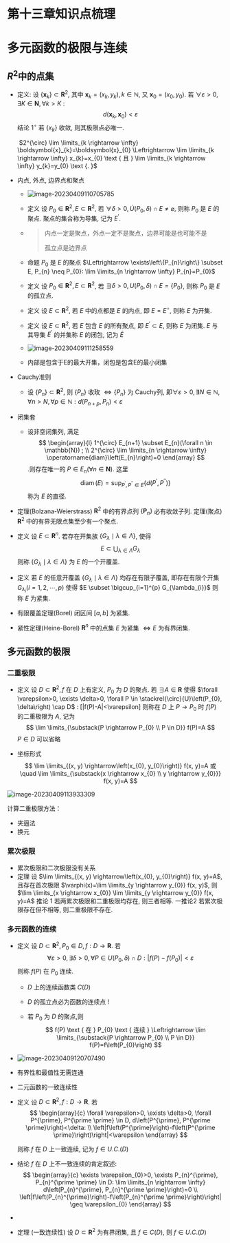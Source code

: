 # 第十三章知识点梳理

# 多元函数的极限与连续

## $R^2$中的点集

- 定义: 设 $\left\{\boldsymbol{x}_{k}\right\} \subset \mathbf{R}^{2}$, 其中 $\boldsymbol{x}_{k}=\left(x_{k}, y_{k}\right), k \in \mathbb{N}$, 又 $\boldsymbol{x}_{0}=\left(x_{0}, y_{0}\right)$. 若 $\forall \varepsilon>0, \exists K \in \mathbf{N}, \forall k>K$ :
  $$
  d\left(\boldsymbol{x}_{k}, \boldsymbol{x}_{0}\right)<\varepsilon
  $$
  结论 $1^{\circ}$ 若 $\left\{x_{k}\right\}$ 收敛, 则其极限点必唯一.

  ​		$2^{\circ} \lim \limits_{k \rightarrow \infty} \boldsymbol{x}_{k}=\boldsymbol{x}_{0} \Leftrightarrow \lim \limits_{k \rightarrow \infty} x_{k}=x_{0} \text { 且 } \lim \limits_{k \rightarrow \infty} y_{k}=y_{0} \text {. }$

- 内点, 外点, 边界点和聚点

  - ![image-20230409110705785](https://raw.githubusercontent.com/hanleo001/img/main/image-20230409110705785.png)

  - 定义 设 $P_{0} \in \mathbf{R}^{2}, E \subset \mathbf{R}^{2}$, 若 $\forall \delta>0, \dot{U}\left(P_{0}, \delta\right) \cap E \neq \varnothing$, 则称 $P_{0}$ 是 $E$ 的聚点. 聚点的集合称为导集, 记为 $E^{\prime}$.

  - >内点一定是聚点，外点一定不是聚点，边界可能是也可能不是
    >
    >孤立点是边界点

  - 命题 $P_{0}$ 是 $E$ 的聚点 $\Leftrightarrow \exists\left\{P_{n}\right\} \subset E, P_{n} \neq P_{0}: \lim \limits_{n \rightarrow \infty} P_{n}=P_{0}$ 

  - 定义 设 $P_{0} \in \mathbf{R}^{2}, E \subset \mathbf{R}^{2}$, 若 $\exists \delta>0, U\left(P_{0}, \delta\right) \cap E=\left\{P_{0}\right\}$, 则称 $P_{0}$ 是 $E$ 的孤立点.

  - 定义 设 $E \subset \mathbf{R}^{2}$, 若 $E$ 中的点都是 $E$ 的内点, 即 $E=E^{\circ}$, 则称 $E$ 为开集.

  - 定义 设 $E \subset \mathbf{R}^{2}$, 若 $E$ 包含 $E$ 的所有聚点, 即 $E^{\prime} \subset E$, 则称 $E$ 为闭集. $E$ 与其导集 $E^{\prime}$ 的并集称 $E$ 的闭包, 记为 $\bar{E}$

  - ![image-20230409111258559](https://raw.githubusercontent.com/hanleo001/img/main/image-20230409111258559.png)

  - 内部是包含于E的最大开集，闭包是包含E的最小闭集

- Cauchy准则
  - 设 $\left\{P_{n}\right\} \subset \mathbf{R}^{2}$, 则 $\left\{P_{n}\right\}$ 收玫
    $\Leftrightarrow\left\{P_{n}\right\}$ 为 Cauchy列, 即$\forall \varepsilon>0, \exists N \in \mathbb{N}, \forall n>N, \forall p \in \mathbb{N}: d\left(P_{n+p}, P_{n}\right)<\varepsilon$

- 闭集套

  - 设非空闭集列, 满足
    $$
    \begin{array}{l}
    1^{\circ} E_{n+1} \subset E_{n}(\forall n \in \mathbb{N}) ; \\
    2^{\circ} \lim \limits_{n \rightarrow \infty} \operatorname{diam}\left(E_{n}\right)=0
    \end{array}
    $$
    .则存在唯一的 $P \in E_{n}(\forall n \in \mathbf{N})$. 这里
    $$
    \operatorname{diam}(E)=\sup _{P^{\prime}, P^{\prime \prime} \in E}\left\{d\left(P^{\prime}, P^{\prime \prime}\right)\right\}
    $$
    称为 $E$ 的直径.

- 定理(Bolzana-Weierstrass) $\mathbf{R}^{2}$ 中的有界点列 $\left\{\boldsymbol{P}_{n}\right\}$ 必有收敛子列.
  定理(聚点) $\mathbf{R}^{2}$ 中的有界无限点集至少有一个聚点.

- 定义 设 $E \subset \mathbf{R}^{n}$. 若存在开集族 $\left\{G_{\lambda} \mid \lambda \in \Lambda\right\}$, 使得
  $$
  E \subset \bigcup_{\lambda \in \Lambda} G_{\lambda}
  $$
  则称 $\left\{G_{\lambda} \mid \lambda \in \Lambda\right\}$ 为 $E$ 的一个开覆盖.

- 定义 若 $E$ 的任意开覆盖 $\left\{G_{\lambda} \mid \lambda \in \Lambda\right\}$ 均存在有限子覆盖, 即存在有限个开集 $G_{\lambda_{i}}(i=1,2, \cdots, p)$ 使得 $E \subset \bigcup_{i=1}^{p} G_{\lambda_{i}}$ 则称 $E$ 为紧集.

- 有限覆盖定理(Borel) 闭区间 $[a, b]$ 为紧集.

- 紧性定理(Heine-Borel) $\mathbf{R}^{n}$ 中的点集 $E$ 为紧集
  $\Leftrightarrow E$ 为有界闭集.

## 多元函数的极限

### 二重极限

- 定义 设 $D \subset \mathbf{R}^{2}, f$ 在 $D$ 上有定义, $P_{0}$ 为 $D$ 的聚点. 若 $\exists A \in \mathbf{R}$ 使得 $\forall \varepsilon>0, \exists \delta>0, \forall P \in \stackrel{\circ}{U}\left(P_{0}, \delta\right) \cap D$ :
  \[|f(P)-A|<\varepsilon\]
  则称在 $D$ 上 $P \rightarrow P_{0}$ 时 $f(P)$ 的二重极限为 $A$, 记为
  $$
  \lim \limits_{\substack{P \rightarrow P_{0} \\ P \in D}} f(P)=A
  $$
  $P \in D$ 可以省略

- 坐标形式
  $$
  \lim \limits_{(x, y) \rightarrow\left(x_{0}, y_{0}\right)} f(x, y)=A 或 \quad \lim \limits_{\substack{x \rightarrow x_{0} \\ y \rightarrow y_{0}}} f(x, y)=A
  $$
  

![image-20230409113933309](https://raw.githubusercontent.com/hanleo001/img/main/image-20230409113933309.png)

计算二重极限方法：

- 夹逼法
- 换元

### 累次极限

- 累次极限和二次极限没有关系
- 定理 设 $\lim \limits_{(x, y) \rightarrow\left(x_{0}, y_{0}\right)} f(x, y)=A$, 且存在首次极限 $\varphi(x)=\lim \limits_{y \rightarrow y_{0}} f(x, y)$, 则 $\lim \limits_{x \rightarrow x_{0}} \lim \limits_{y \rightarrow y_{0}} f(x, y)=A$
  推论 1 若两累次极限和二重极限均存在, 则三者相等. 一推论2 若累次极限存在但不相等, 则二重极限不存在.

### 多元函数的连续

- 定义 设 $D \subset \mathbf{R}^{2}, P_{0} \in D, f: D \rightarrow \mathbf{R}$. 若
  $$
  \forall \varepsilon>0, \exists \delta>0, \forall P \in U\left(P_{0}, \delta\right) \cap D:\left|f(P)-f\left(P_{0}\right)\right|<\varepsilon
  $$
  则称 $f(P)$ 在 $P_{0}$ 连续.

  - $D$ 上的连续函数类 $C(D)$ 

  - $D$ 的孤立点必为函数的连续点 !

  - 若 $P_{0}$ 为 $D$ 的聚点,则
    $$
    f(P) \text { 在 } P_{0} \text { 连续 } \Leftrightarrow \lim \limits_{\substack{P \rightarrow P_{0} \\ P \in D}} f(P)=f\left(P_{0}\right)
    $$

- ![image-20230409120707490](https://raw.githubusercontent.com/hanleo001/img/main/image-20230409120707490.png)

- 有界性和最值性无需连通

- 二元函数的一致连续性

- 定义 设 $D \subset \mathbf{R}^{2}, f: D \rightarrow \mathbf{R}$. 若
  $$
  \begin{array}{c}
  \forall \varepsilon>0, \exists \delta>0, \forall P^{\prime}, P^{\prime \prime} \in D, d\left(P^{\prime}, P^{\prime \prime}\right)<\delta: \\
  \left|f\left(P^{\prime}\right)-f\left(P^{\prime \prime}\right)\right|<\varepsilon
  \end{array}
  $$
  

  则称 $f$ 在 $D$ 上一致连续, 记为 $f \in U . C .(D)$

- 结论 $f$ 在 $D$ 上不一致连续的肯定叙述:
  $$
  \begin{array}{c}
  \exists \varepsilon_{0}>0, \exists P_{n}^{\prime}, P_{n}^{\prime \prime} \in D: \lim \limits_{n \rightarrow \infty} d\left(P_{n}^{\prime}, P_{n}^{\prime \prime}\right)=0 \\
  \left|f\left(P_{n}^{\prime}\right)-f\left(P_{n}^{\prime \prime}\right)\right| \geq \varepsilon_{0}
  \end{array}
  $$

- 

- 定理 (一致连续性) 设 $D \subset \mathbf{R}^{2}$ 为有界闭集, 且 $f \in C(D)$, 则 $f \in U . C .(D)$

